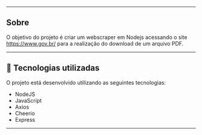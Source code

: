 
---

## Sobre 

O objetivo do projeto é criar um webscraper em Nodejs acessando o site https://www.gov.br/ para a realização do download de um arquivo PDF.

--- 

## 🚀 Tecnologias utilizadas

O projeto está desenvolvido utilizando as seguintes tecnologias:

- NodeJS
- JavaScript
- Axios
- Cheerio
- Express

--- 



